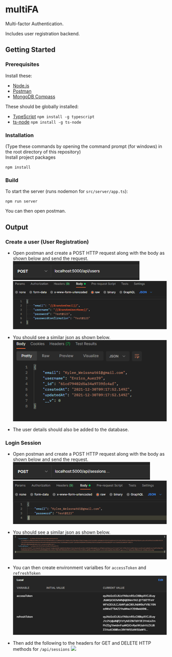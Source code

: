 # multiFA
Multi-factor Authentication.

Includes user registration backend.

## Getting Started
### Prerequisites
Install these:
* [Node.js](https://nodejs.org/en/)
* [Postman](https://www.postman.com/)
* [MongoDB Compass](https://www.mongodb.com/products/compass)

These should be globally installed:
* [TypeScript](https://www.typescriptlang.org/download) `npm install -g typescript`
* [ts-node](https://www.npmjs.com/package/ts-node) `npm install -g ts-node`

### Installation
(Type these commands by opening the command prompt (for windows) in the root directory of this repository)\
Install project packages
```
npm install
```
### Build
To start the server (runs nodemon for `src/server/app.ts`):
```
npm run server
```

You can then open postman.

## Output
### Create a user (User Registration)
* Open postman and create a POST HTTP request along with the body as shown below and send the request.\
![](img/postmanCreateUser.png)
![](img/postmanCreateUserBody.png)

* You should see a similar json as shown below.\
![](img/postmanCreateUserOutput.png)

* The user details should also be added to the database.

### Login Session
* Open postman and create a POST HTTP request along with the body as shown below and send the request.\
![](img/postmanLoginCreateSession.png)
![](img/postmanLoginCreateSessionBody.png)

* You should see a similar json as shown below.\
![](img/postmanLoginCreateSessionOutput.png)

* You can then create environment varialbes for `accessToken` and `refreshToken`
![](img/postmanLoginSessionEnv.png)

* Then add the following to the headers for GET and DELETE HTTP methods for `/api/sessions`
![](img/![](img/postmanLoginSessionHeaders.png).png)
